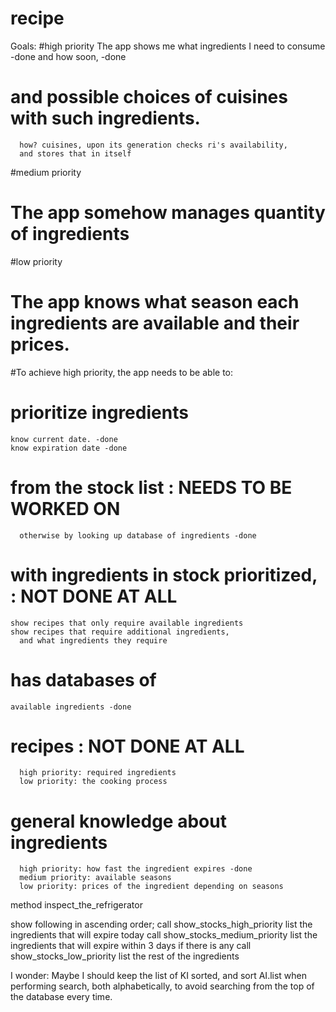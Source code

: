# recipe
Goals:
#high priority
  The app shows me
    what ingredients I need to consume  -done
    and how soon, -done
#    and possible choices of cuisines with such ingredients.
      how? cuisines, upon its generation checks ri's availability,
      and stores that in itself

#medium priority
#  The app somehow manages quantity of ingredients

#low priority
#  The app knows what season each ingredients are available and their prices.



#To achieve high priority, the app needs to be able to:
#  prioritize ingredients
    know current date. -done
    know expiration date -done
#      from the stock list : NEEDS TO BE WORKED ON
      otherwise by looking up database of ingredients -done
#  with ingredients in stock prioritized, : NOT DONE AT ALL
    show recipes that only require available ingredients
    show recipes that require additional ingredients,
      and what ingredients they require
#  has databases of
    available ingredients -done
#    recipes : NOT DONE AT ALL
      high priority: required ingredients
      low priority: the cooking process
#    general knowledge about ingredients
      high priority: how fast the ingredient expires -done
      medium priority: available seasons
      low priority: prices of the ingredient depending on seasons


method inspect_the_refrigerator

show following in ascending order;
call show_stocks_high_priority
  list the ingredients that will expire today
call show_stocks_medium_priority
  list the ingredients that will expire within 3 days if there is any
call show_stocks_low_priority
  list the rest of the ingredients


I wonder:
Maybe I should keep the list of KI sorted, and sort AI.list when performing search,
both alphabetically, to avoid searching from the top of the database every time.
